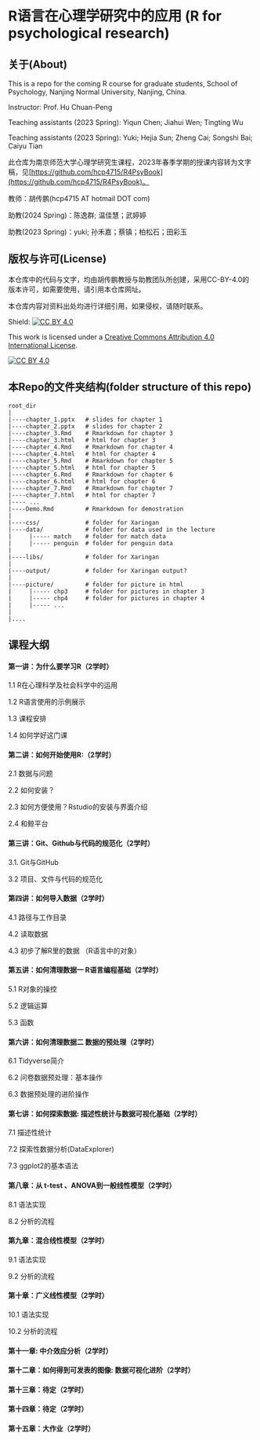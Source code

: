 # R语言在心理学研究中的应用 (R for psychological research)

## 关于(About)

This is a repo for the coming R course for graduate students, School of Psychology, Nanjing Normal University, Nanjing, China.

Instructor: Prof. Hu Chuan-Peng

Teaching assistants (2023 Spring): Yiqun Chen; Jiahui Wen; Tingting Wu

Teaching assistants (2023 Spring): Yuki; Hejia Sun; Zheng Cai; Songshi Bai; Caiyu Tian

此仓库为南京师范大学心理学研究生课程，2023年春季学期的授课内容转为文字稿，见[https://github.com/hcp4715/R4PsyBook](https://github.com/hcp4715/R4PsyBook)。

教师：胡传鹏(hcp4715 AT hotmail DOT com)

助教(2024 Spring)：陈逸群; 温佳慧；武婷婷

助教(2023 Spring)：yuki; 孙禾嘉；蔡镇；柏松石；田彩玉


## 版权与许可(License)

本仓库中的代码与文字，均由胡传鹏教授与助教团队所创建，采用CC-BY-4.0的版本许可，如需要使用，请引用本仓库网址。

本仓库内容对资料出处均进行详细引用，如果侵权，请随时联系。

Shield: [![CC BY 4.0](https://img.shields.io/badge/License-CC%20BY%204.0-lightgrey.svg)](http://creativecommons.org/licenses/by/4.0/)

This work is licensed under a [Creative Commons Attribution 4.0 International License](http://creativecommons.org/licenses/by/4.0/).

[![CC BY 4.0](https://i.creativecommons.org/l/by/4.0/88x31.png)](http://creativecommons.org/licenses/by/4.0/)

## 本Repo的文件夹结构(folder structure of this repo)

```         
root_dir
|
|----chapter_1.pptx   # slides for chapter 1
|----chapter_2.pptx   # slides for chapter 2
|----chapter_3.Rmd    # Rmarkdown for chapter 3
|----chapter_3.html   # html for chapter 3
|----chapter_4.Rmd    # Rmarkdown for chapter 4
|----chapter_4.html   # html for chapter 4
|----chapter_5.Rmd    # Rmarkdown for chapter 5
|----chapter_5.html   # html for chapter 5
|----chapter_6.Rmd    # Rmarkdown for chapter 6
|----chapter_6.html   # html for chapter 6
|----chapter_7.Rmd    # Rmarkdown for chapter 7
|----chapter_7.html   # html for chapter 7
|---- ...
|----Demo.Rmd         # Rmarkdown for demostration
|
|----css/             # folder for Xaringan
|----data/            # folder for data used in the lecture
|     |----- match    # folder for match data
|     |----- penguin  # folder for penguin data
| 
|----libs/            # folder for Xaringan
|
|----output/          # folder for Xaringan output?
|
|----picture/         # folder for picture in html
|     |----- chp3     # folder for pictures in chapter 3
|     |----- chp4     # folder for pictures in chapter 4
|     |----- ...
|
|....
```

## 课程大纲

#### 第一讲：为什么要学习R（2学时）

1.1 R在心理科学及社会科学中的运用

1.2 R语言使用的示例展示

1.3 课程安排

1.4 如何学好这门课

#### 第二讲：如何开始使用R:（2学时）

2.1 数据与问题

2.2 如何安装？

2.3 如何方便使用？Rstudio的安装与界面介绍

2.4 和鲸平台

#### 第三讲：Git、Github与代码的规范化（2学时）

3.1. Git与GitHub

3.2 项目、文件与代码的规范化

#### 第四讲：如何导入数据（2学时）

4.1 路径与工作目录

4.2 读取数据

4.3 初步了解R里的数据 （R语言中的对象）

#### 第五讲：如何清理数据一 R语言编程基础（2学时）

5.1 R对象的操控

5.2 逻辑运算

5.3 函数

#### 第六讲：如何清理数据二 数据的预处理（2学时）

6.1 Tidyverse简介

6.2 问卷数据预处理：基本操作

6.3 数据预处理的进阶操作

#### 第七讲：如何探索数据: 描述性统计与数据可视化基础（2学时）

7.1 描述性统计

7.2 探索性数据分析(DataExplorer)

7.3 ggplot2的基本语法

#### 第八章：从 t-test 、ANOVA到一般线性模型（2学时）

8.1 语法实现

8.2 分析的流程

#### 第九章：混合线性模型（2学时）

9.1 语法实现

9.2 分析的流程

#### 第十章：广义线性模型（2学时）

10.1 语法实现

10.2 分析的流程

#### 第十一章: 中介效应分析（2学时）



#### 第十二章：如何得到可发表的图像: 数据可视化进阶（2学时）

#### 第十三章：待定（2学时）

#### 第十四章：待定（2学时）

#### 第十五章：大作业（2学时）